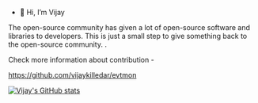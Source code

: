 - 👋 Hi, I’m Vijay

The open-source community has given a lot of open-source software and libraries to developers. This is just a small step to give something back to the open-source community. .

Check more information about contribution - 

https://github.com/vijaykilledar/evtmon

<!---
vijaykilledar/vijaykilledar is a ✨ special ✨ repository because its `README.md` (this file) appears on your GitHub profile.
You can click the Preview link to take a look at your changes.
--->
[![Vijay's GitHub stats](https://github-readme-stats.vercel.app/api?username=vijaykilledar)](https://github.com/vijaykilledar/github-readme-stats)

